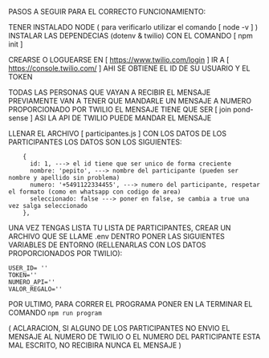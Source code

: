 PASOS A SEGUIR PARA EL CORRECTO FUNCIONAMIENTO:

TENER INSTALADO NODE ( para verificarlo utilizar el comando [  node -v ] )
INSTALAR LAS DEPENDECIAS (dotenv & twilio) CON EL COMANDO [  npm init ]

CREARSE O LOGUEARSE EN [ https://www.twilio.com/login ]
IR A [ https://console.twilio.com/ ] AHI SE OBTIENE EL ID DE SU USUARIO Y EL TOKEN

TODAS LAS PERSONAS QUE VAYAN A RECIBIR EL MENSAJE PREVIAMENTE VAN A TENER QUE MANDARLE UN MENSAJE A NUMERO PROPORCIONADO POR TWILIO
EL MENSAJE TIENE QUE SER [ join pond-sense ] ASI LA API DE TWILIO PUEDE MANDAR EL MENSAJE

LLENAR EL ARCHIVO [ participantes.js ] CON LOS DATOS DE LOS PARTICIPANTES
LOS DATOS SON LOS SIGUIENTES:
```
    {
      id: 1, ---> el id tiene que ser unico de forma creciente
      nombre: 'pepito', ---> nombre del participante (pueden ser nombre y apellido sin problema)
      numero: '+5491122334455', ---> numero del participante, respetar el formato (como en whatsapp con codigo de area)
      seleccionado: false ---> poner en false, se cambia a true una vez salga seleccionado     
    },
```
UNA VEZ TENGAS LISTA TU LISTA DE PARTICIPANTES, CREAR UN ARCHIVO QUE SE LLAME .env
DENTRO PONER LAS SIGUIENTES VARIABLES DE ENTORNO (RELLENARLAS CON LOS DATOS PROPORCIONADOS POR TWILIO):
```
USER_ID= ''
TOKEN=''
NUMERO_API='' 
VALOR_REGALO=''
```

POR ULTIMO, PARA CORRER EL PROGRAMA PONER EN LA TERMINAR EL COMANDO ```npm run program ```

( ACLARACION, SI ALGUNO DE LOS PARTICIPANTES NO ENVIO EL MENSAJE AL NUMERO DE TWILIO O EL NUMERO DEL PARTICIPANTE ESTA MAL ESCRITO, NO RECIBIRA NUNCA EL MENSAJE )

